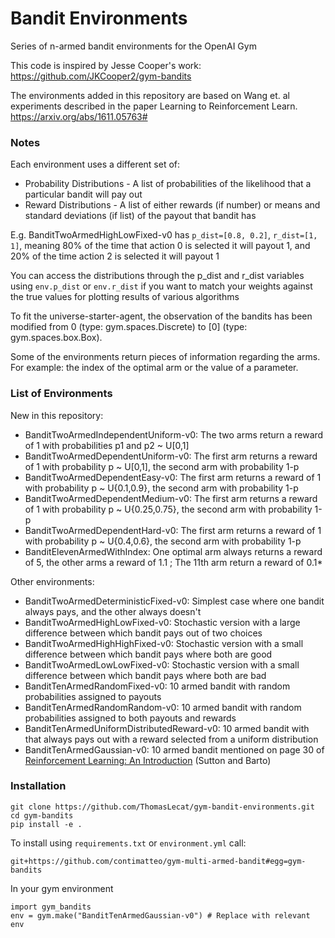 # Bandit Environments

Series of n-armed bandit environments for the OpenAI Gym

This code is inspired by Jesse Cooper's work:
https://github.com/JKCooper2/gym-bandits

The environments added in this repository are based on Wang et. al experiments described in the paper Learning to Reinforcement Learn.
https://arxiv.org/abs/1611.05763#

### Notes

Each environment uses a different set of:
* Probability Distributions - A list of probabilities of the likelihood that a particular bandit will pay out
* Reward Distributions - A list of either rewards (if number) or means and standard deviations (if list) of the payout that bandit has

E.g. BanditTwoArmedHighLowFixed-v0 has `p_dist=[0.8, 0.2]`, `r_dist=[1, 1]`, meaning 80% of the time that action 0 is
selected it will payout 1, and 20% of the time action 2 is selected it will payout 1

You can access the distributions through the p_dist and r_dist variables using `env.p_dist` or `env.r_dist` if you want to match
your weights against the true values for plotting results of various algorithms

To fit the universe-starter-agent, the observation of the bandits has been modified from 0 (type: gym.spaces.Discrete) to [0] (type: gym.spaces.box.Box).

Some of the environments return pieces of information regarding the arms. For example: the index of the optimal arm or the value of a parameter.

### List of Environments

New in this repository:

* BanditTwoArmedIndependentUniform-v0: The two arms return a reward of 1 with probabilities p1 and p2 ~ U[0,1]
* BanditTwoArmedDependentUniform-v0: The first arm returns a reward of 1 with probability p ~ U[0,1], the second arm with probability 1-p
* BanditTwoArmedDependentEasy-v0: The first arm returns a reward of 1 with probability p ~ U{0.1,0.9}, the second arm with probability 1-p
* BanditTwoArmedDependentMedium-v0: The first arm returns a reward of 1 with probability p ~ U{0.25,0.75}, the second arm with probability 1-p
* BanditTwoArmedDependentHard-v0: The first arm returns a reward of 1 with probability p ~ U{0.4,0.6}, the second arm with probability 1-p
* BanditElevenArmedWithIndex: One optimal arm always returns a reward of 5, the other arms a reward of 1.1 ; The 11th arm return a reward of 0.1*<Index of the optimal arm>


Other environments:

* BanditTwoArmedDeterministicFixed-v0: Simplest case where one bandit always pays, and the other always doesn't
* BanditTwoArmedHighLowFixed-v0: Stochastic version with a large difference between which bandit pays out of two choices
* BanditTwoArmedHighHighFixed-v0: Stochastic version with a small difference between which bandit pays where both are good
* BanditTwoArmedLowLowFixed-v0: Stochastic version with a small difference between which bandit pays where both are bad
* BanditTenArmedRandomFixed-v0: 10 armed bandit with random probabilities assigned to payouts
* BanditTenArmedRandomRandom-v0: 10 armed bandit with random probabilities assigned to both payouts and rewards
* BanditTenArmedUniformDistributedReward-v0: 10 armed bandit with that always pays out with a reward selected from a uniform distribution
* BanditTenArmedGaussian-v0: 10 armed bandit mentioned on page 30 of [Reinforcement Learning: An Introduction](https://www.dropbox.com/s/b3psxv2r0ccmf80/book2015oct.pdf?dl=0) (Sutton and Barto)

### Installation
```
git clone https://github.com/ThomasLecat/gym-bandit-environments.git
cd gym-bandits
pip install -e .
```

To install using `requirements.txt` or `environment.yml` call:
```
git+https://github.com/contimatteo/gym-multi-armed-bandit#egg=gym-bandits
```

In your gym environment
```
import gym_bandits
env = gym.make("BanditTenArmedGaussian-v0") # Replace with relevant env
```
